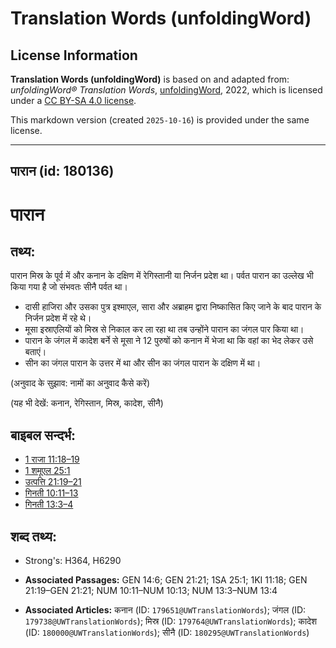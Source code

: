 # Translation Words (unfoldingWord)

## License Information

**Translation Words (unfoldingWord)** is based on and adapted from: _unfoldingWord® Translation Words_, [unfoldingWord](https://unfoldingword.org/utw), 2022, which is licensed under a [CC BY-SA 4.0 license](https://creativecommons.org/licenses/by-sa/4.0/legalcode.en).

This markdown version (created `2025-10-16`) is provided under the same license.



--------------------------------

## पारान (id: 180136)

पारान
=====

तथ्य:
-----

पारान मिस्र के पूर्व में और कनान के दक्षिण में रेगिस्तानी या निर्जन प्रदेश था। पर्वत पारान का उल्लेख भी किया गया है जो संभवतः सीनै पर्वत था।

* दासी हाजिरा और उसका पुत्र इश्माएल, सारा और अब्राहम द्वारा निष्कासित किए जाने के बाद पारान के निर्जन प्रदेश में रहे थे।
* मूसा इस्राएलियों को मिस्र से निकाल कर ला रहा था तब उन्होंने पारान का जंगल पार किया था।
* पारान के जंगल में कादेश बर्ने से मूसा ने 12 पुरुषों को कनान में भेजा था कि वहां का भेद लेकर उसे बताएं।
* सीन का जंगल पारान के उत्तर में था और सीन का जंगल पारान के दक्षिण में था।

(अनुवाद के सुझाव: नामों का अनुवाद कैसे करें)

(यह भी देखें: कनान, रेगिस्तान, मिस्र, कादेश, सीनै)

बाइबल सन्दर्भ:
--------------

* [1 राजा 11:18–19](https://ref.ly/1Kgs0:0)
* [1 शमूएल 25:1](https://ref.ly/1Sam0:0)
* [उत्पत्ति 21:19–21](https://ref.ly/Gen21:19-Gen21:21)
* [गिनती 10:11–13](https://ref.ly/Num10:11-Num10:13)
* [गिनती 13:3–4](https://ref.ly/Num13:3-Num13:4)

शब्द तथ्य:
----------

* Strong's: H364, H6290

* **Associated Passages:** GEN 14:6; GEN 21:21; 1SA 25:1; 1KI 11:18; GEN 21:19–GEN 21:21; NUM 10:11–NUM 10:13; NUM 13:3–NUM 13:4
* **Associated Articles:** कनान (ID: `179651@UWTranslationWords`); जंगल (ID: `179738@UWTranslationWords`); मिस्र (ID: `179764@UWTranslationWords`); कादेश (ID: `180000@UWTranslationWords`); सीनै (ID: `180295@UWTranslationWords`)

